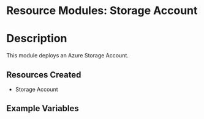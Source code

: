 # **Resource Modules: Storage Account**

# Description

This module deploys an Azure Storage Account.

## Resources Created

- Storage Account

## Example Variables
```javascript
```

